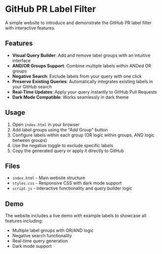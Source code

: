 # GitHub PR Label Filter

A simple website to introduce and demonstrate the GitHub PR label filter with interactive features.

## Features

- **Visual Query Builder**: Add and remove label groups with an intuitive interface
- **AND/OR Groups Support**: Combine multiple labels within ANDed OR groups
- **Negative Search**: Exclude labels from your query with one click
- **Preserve Existing Queries**: Automatically integrates existing labels in your GitHub search
- **Real-Time Updates**: Apply your query instantly to GitHub Pull Requests
- **Dark Mode Compatible**: Works seamlessly in dark theme

## Usage

1. Open `index.html` in your browser
2. Add label groups using the "Add Group" button
3. Configure labels within each group (OR logic within groups, AND logic between groups)
4. Use the negative toggle to exclude specific labels
5. Copy the generated query or apply it directly to GitHub

## Files

- `index.html` - Main website structure
- `styles.css` - Responsive CSS with dark mode support
- `script.js` - Interactive functionality and query builder logic

## Demo

The website includes a live demo with example labels to showcase all features including:
- Multiple label groups with OR/AND logic
- Negative search functionality
- Real-time query generation
- Dark mode support
